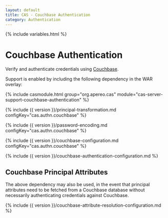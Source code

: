 ```yaml
---
layout: default
title: CAS - Couchbase Authentication
category: Authentication
---
```

{% include variables.html %}


# Couchbase Authentication

Verify and authenticate credentials using [Couchbase](http://www.couchbase.com/).

Support is enabled by including the following dependency in the WAR overlay:

{% include casmodule.html group="org.apereo.cas" module="cas-server-support-couchbase-authentication" %}

{% include {{ version }}/principal-transformation.md configKey="cas.authn.couchbase" %}

{% include {{ version }}/password-encoding.md configKey="cas.authn.couchbase" %}

{% include {{ version }}/couchbase-configuration.md configKey="cas.authn.couchbase" %}

{% include {{ version }}/couchbase-authentication-configuration.md %}

## Couchbase Principal Attributes

The above dependency may also be used, in the event that principal attributes 
need to be fetched from a Couchbase database without necessarily authenticating credentials against Couchbase. 

{% include {{ version }}/couchbase-attribute-resolution-configuration.md %}
